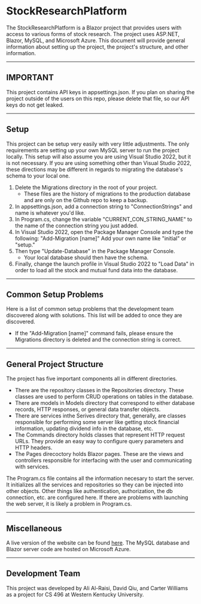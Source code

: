 # StockResearchPlatform
The StockResearchPlatform is a Blazor project that provides users with access to various forms of stock research. The project uses ASP.NET, Blazor, MySQL, and Microsoft Azure. This document will provide general information about setting up the project, the project's structure, and other information.

---

## IMPORTANT
This project contains API keys in appsettings.json. If you plan on sharing the project outside of the users on this repo, please delete that file, so our API keys do not get leaked.

---

## Setup
This project can be setup very easily with very little adjustments. The only requirements are setting up your own MySQL server to run the project locally. This setup will also assume you are using Visual Studio 2022, but it is not necessary. If you are using something other than Visual Studio 2022, these directions may be different in regards to migrating the database's schema to your local one.
1. Delete the Migrations directory in the root of your project.
    - These files are the history of migrations to the production database and are only on the Github repo to keep a backup.
2. In appsettings.json, add a connection string to "ConnectionStrings" and name is whatever you'd like.
3. In Program.cs, change the variable "CURRENT_CON_STRING_NAME" to the name of the connection string you just added.
4. In Visual Studio 2022, open the Package Manager Console and type the following: "Add-Migration \[name\]" Add your own name like "initial" or "setup."
5. Then type "Update-Database" in the Package Manager Console.
    - Your local database should then have the schema.
6. Finally, change the launch profile in Visual Studio 2022 to "Load Data" in order to load all the stock and mutual fund data into the database.

---

## Common Setup Problems
Here is a list of common setup problems that the development team discovered along with solutions. This list will be added to once they are discovered.
- If the "Add-Migration \[name\]" command fails, please ensure the Migrations directory is deleted and the connection string is correct.

---

## General Project Structure
The project has five important components all in different directories.
- There are the repository classes in the Repositories directory. These classes are used to perform CRUD operations on tables in the database.
- There are models in Models directory that correspond to either database records, HTTP responses, or general data transfer objects.
- There are services inthe Serives directory that, generally, are classes responsible for performing some server like getting stock financial information, updating dividend info in the database, etc.
- The Commands directory holds classes that represent HTTP request URLs. They provide an easy way to configure query parameters and HTTP headers.
- The Pages direcoctory holds Blazor pages. These are the views and controllers responsible for interfacing with the user and communicating with services.

The Program.cs file contains all the information necesary to start the server. It initializes all the services and repositories so they can be injected into other objects. Other things like authentication, authorization, the db connection, etc. are configured here. If there are problems with launching the web server, it is likely a problem in Program.cs.

---

## Miscellaneous
A live version of the website can be found [here](https://stockresearchplatform20230328164526.azurewebsites.net/). The MySQL database and Blazor server code are hosted on Microsoft Azure.

---

## Development Team
This project was developed by Ali Al-Raisi, David Qiu, and Carter Williams as a project for CS 496 at Western Kentucky University. 
